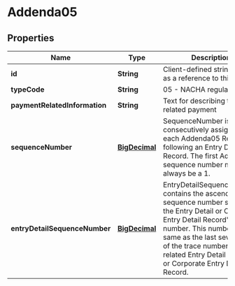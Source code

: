 # Addenda05

## Properties
Name | Type | Description | Notes
------------ | ------------- | ------------- | -------------
**id** | **String** | Client-defined string used as a reference to this record. |  [optional]
**typeCode** | **String** | 05 - NACHA regulations | 
**paymentRelatedInformation** | **String** | Text for describing the related payment | 
**sequenceNumber** | [**BigDecimal**](BigDecimal.md) | SequenceNumber is consecutively assigned to each Addenda05 Record following an Entry Detail Record. The first Addenda05 sequence number must always be a 1. | 
**entryDetailSequenceNumber** | [**BigDecimal**](BigDecimal.md) | EntryDetailSequenceNumber contains the ascending sequence number section of the Entry Detail or Corporate Entry Detail Record&#x27;s trace number. This number is the same as the last seven digits of the trace number of the related Entry Detail Record or Corporate Entry Detail Record.  | 
